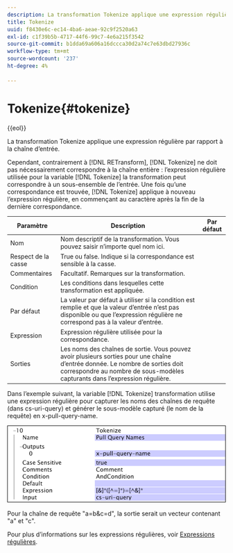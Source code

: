 ```yaml
---
description: La transformation Tokenize applique une expression régulière par rapport à la chaîne d’entrée.
title: Tokenize
uuid: f8430e6c-ec14-4ba6-aeae-92c9f2520a63
exl-id: c1f39b5b-4717-44f6-99c7-4e6a215f3542
source-git-commit: b1dda69a606a16dccca30d2a74c7e63dbd27936c
workflow-type: tm+mt
source-wordcount: '237'
ht-degree: 4%

---
```


# Tokenize{#tokenize}

{{eol}}

La transformation Tokenize applique une expression régulière par rapport à la chaîne d’entrée.

Cependant, contrairement à [!DNL RETransform], [!DNL Tokenize] ne doit pas nécessairement correspondre à la chaîne entière : l’expression régulière utilisée pour la variable [!DNL Tokenize] la transformation peut correspondre à un sous-ensemble de l’entrée. Une fois qu’une correspondance est trouvée, [!DNL Tokenize] applique à nouveau l’expression régulière, en commençant au caractère après la fin de la dernière correspondance.

| Paramètre | Description | Par défaut |
|---|---|---|
| Nom | Nom descriptif de la transformation. Vous pouvez saisir n’importe quel nom ici. |  |
| Respect de la casse | True ou false. Indique si la correspondance est sensible à la casse. |  |
| Commentaires | Facultatif. Remarques sur la transformation. |  |
| Condition | Les conditions dans lesquelles cette transformation est appliquée. |  |
| Par défaut | La valeur par défaut à utiliser si la condition est remplie et que la valeur d’entrée n’est pas disponible ou que l’expression régulière ne correspond pas à la valeur d’entrée. |  |
| Expression | Expression régulière utilisée pour la correspondance. |  |
| Sorties | Les noms des chaînes de sortie. Vous pouvez avoir plusieurs sorties pour une chaîne d’entrée donnée. Le nombre de sorties doit correspondre au nombre de sous-modèles capturants dans l’expression régulière. |  |

Dans l’exemple suivant, la variable [!DNL Tokenize] transformation utilise une expression régulière pour capturer les noms des chaînes de requête (dans cs-uri-query) et générer le sous-modèle capturé (le nom de la requête) en x-pull-query-name.

![](assets/cfg_TransformationType_Tokenize.png)

Pour la chaîne de requête &quot;a=b&amp;c=d&quot;, la sortie serait un vecteur contenant &quot;a&quot; et &quot;c&quot;.

Pour plus d’informations sur les expressions régulières, voir [Expressions régulières](../../../../../home/c-dataset-const-proc/c-reg-exp.md#concept-070077baa419475094ef0469e92c5b9c).
